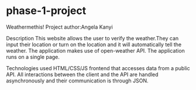 # phase-1-project
Weathermethis!
Project author:Angela Kanyi

Description
This website allows the user to verify the weather.They can input their location or turn on the location and it will automatically tell the weather.
The application makes use of open-weather API.
The application runs on a single page.

Technologies used
HTML/CSS/JS frontend that accesses data from a public API. All interactions between the client and the API are handled asynchronously and their communication is through JSON.


